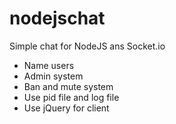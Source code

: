 # nodejschat
Simple chat for NodeJS ans Socket.io
* Name users  
* Admin system  
* Ban and mute system  
* Use pid file and log file  
* Use jQuery for client

